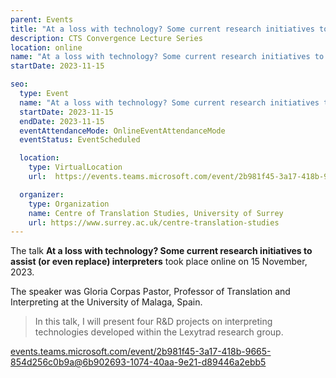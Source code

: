```yaml
---
parent: Events
title: "At a loss with technology? Some current research initiatives to assist (or even replace) interpreters"
description: CTS Convergence Lecture Series
location: online
name: "At a loss with technology? Some current research initiatives to assist (or even replace) interpreters"
startDate: 2023-11-15

seo:
  type: Event
  name: "At a loss with technology? Some current research initiatives to assist (or even replace) interpreters"
  startDate: 2023-11-15
  endDate: 2023-11-15
  eventAttendanceMode: OnlineEventAttendanceMode
  eventStatus: EventScheduled

  location:
    type: VirtualLocation
    url:  https://events.teams.microsoft.com/event/2b981f45-3a17-418b-9665-854d256c0b9a@6b902693-1074-40aa-9e21-d89446a2ebb5

  organizer:
    type: Organization
    name: Centre of Translation Studies, University of Surrey
    url: https://www.surrey.ac.uk/centre-translation-studies
---
```


The talk **At a loss with technology? Some current research initiatives to assist (or even replace) interpreters** took place online on 15 November, 2023.

The speaker was Gloria Corpas Pastor, Professor of Translation and Interpreting at the University of Malaga, Spain.


> In this talk, I will present four R&D projects on interpreting technologies developed within the Lexytrad research group.


[events.teams.microsoft.com/event/2b981f45-3a17-418b-9665-854d256c0b9a@6b902693-1074-40aa-9e21-d89446a2ebb5](https://events.teams.microsoft.com/event/2b981f45-3a17-418b-9665-854d256c0b9a@6b902693-1074-40aa-9e21-d89446a2ebb5)
